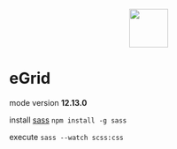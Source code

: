 <p align="center"><img src="https://sass-lang.com/assets/img/logos/logo-b6e1ef6e.svg" style="height: 70px;"></p>

#   eGrid

mode version **12.13.0**

install [sass](https://www.npmjs.com/package/sass) ``` npm install -g sass ```

execute ``` sass --watch scss:css ```